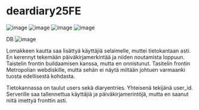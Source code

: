 # deardiary25FE
![image](https://github.com/user-attachments/assets/fba589e4-2b58-4508-b8cb-da9b608ede5b)
![image](https://github.com/user-attachments/assets/311cbbb1-25aa-494c-b3ee-ad2924b0f33b)
![image](https://github.com/user-attachments/assets/491678a0-b783-4c19-a72d-8e0687094c79)
![image](https://github.com/user-attachments/assets/24dd5a5b-d3fe-414d-9ce8-a041ac5fcda0)

DB
![image](https://github.com/user-attachments/assets/5165f6a7-154e-42a3-a106-afa8f5af8760)


Lomakkeen kautta saa lisättyä käyttäjiä selaimelle, muttei tietokantaan asti.
En kerennyt tekemään päiväkirjamerkintää ja niiden noutamista loppuun.
Taistelin frontin buildaamisen kanssa, mutta en onnistunut.
Tasitelin frontin Metropolian webdiskille, mutta sehän ei näytä miltään johtuen varmaanki tuosta edellisestä kohdasta.

Tietokannassa on taulut users sekä diaryentries. Yhteisenä tekijänä user_id.
Serverille saa tallennettua käyttäjiä ja päiväkirjamerintöjä, mutta en saanut niitä imettyä fronttin asti.
